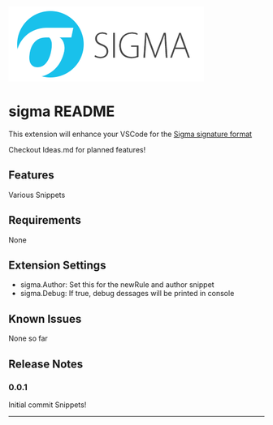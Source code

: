 ![sigma_logo](./images/Sigma_0.3.png)

# sigma README

This extension will enhance your VSCode for the [Sigma signature format](https://github.com/SigmaHQ/sigma)

Checkout Ideas.md for planned features!

## Features

Various Snippets

## Requirements

None

## Extension Settings

- sigma.Author: Set this for the newRule and author snippet
- sigma.Debug: If true, debug dessages will be printed in console

## Known Issues

None so far

## Release Notes

### 0.0.1

Initial commit
Snippets!

-----------------------------------------------------------------------------------------------------------

